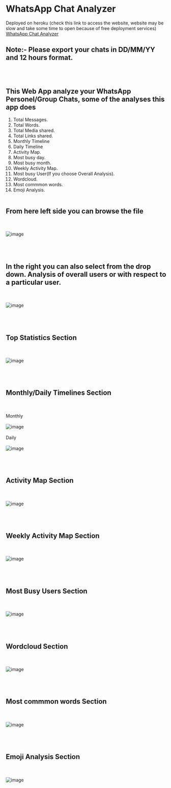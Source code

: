 # WhatsApp Chat Analyzer
Deployed on heroku (check this link to access the website, website may be slow and take some time to open because of free deployment services)
<a href="https://shlokrana-whatsapp-chat-analyzer-app-fx1pw2.streamlit.app/" target="_blank">WhatsApp Chat Analyzer</a>
## Note:- Please export your chats in DD/MM/YY and 12 hours format.
<br></br>
## This Web App analyze your WhatsApp Personel/Group Chats, some of the analyses this app does
1) Total Messages.
2) Total Words.
3) Total Media shared.
4) Total Links shared.
5) Monthly Timeline
6) Daily Timeline
7) Activity Map.
8) Most busy day.
9) Most busy month.
10) Weekly Activity Map.
11) Most busy User(If you choose Overall Analysis).
12) Wordcloud.
13) Most commmon words.
14) Emoji Analysis.
<br></br>

## From here left side you can browse the file
<br></br>
![image](https://user-images.githubusercontent.com/62721720/185913009-773bd7d9-d0f3-469d-8942-37c866b87c2a.png)
<br></br>
<br></br>

## In the right you can also select from the drop down. Analysis of overall users or with respect to a particular user.
<br></br>
![image](https://user-images.githubusercontent.com/62721720/185914492-9e00db59-2ebb-4805-bf68-75539609de76.png)
<br></br>
<br></br>

## Top Statistics Section
<br></br>
![image](https://user-images.githubusercontent.com/62721720/185914917-39fc4788-0c30-47aa-a8de-fd42e4bdb65b.png)
<br></br>
<br></br>

## Monthly/Daily Timelines Section
<br></br>
Monthly
<br></br>
![image](https://user-images.githubusercontent.com/62721720/185915134-7dc95779-fdb0-4c7a-927c-1623d619af4f.png)
<br></br>
Daily
<br></br>
![image](https://user-images.githubusercontent.com/62721720/185915288-e4c22133-e274-4aa5-bc68-6723c4b5b6bf.png)
<br></br>
<br></br>

## Activity Map Section
<br></br>
![image](https://user-images.githubusercontent.com/62721720/185915632-4fd9059f-7d7a-4507-9f93-a1f1f2ec9d34.png)
<br></br>
<br></br>

## Weekly Activity Map Section
<br></br>
![image](https://user-images.githubusercontent.com/62721720/185915934-1ab9a858-09a0-47e2-a9f1-8a33c7890c00.png)
<br></br>
<br></br>

## Most Busy Users Section
<br></br>
![image](https://user-images.githubusercontent.com/62721720/185916208-2c7b2b68-6c35-4072-bed1-fa094f684d13.png)
<br></br>
<br></br>

## Wordcloud Section
<br></br>
![image](https://user-images.githubusercontent.com/62721720/185916444-54600f50-c8df-48a7-a319-8a45ac0d934a.png)
<br></br>
<br></br>

## Most commmon words Section
<br></br>
![image](https://user-images.githubusercontent.com/62721720/185916608-71e3382f-7fcf-4aa9-a078-f65018837d3d.png)
<br></br>
<br></br>

## Emoji Analysis Section
<br></br>
![image](https://user-images.githubusercontent.com/62721720/185916896-37746bf7-d7ef-4326-88d0-dff3e56a3ad3.png)









